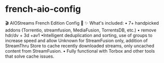 # french-aio-config

🎬 AIOStreams French Edition Config 🚀
✨ What's included:
• 7+ handpicked addons (Torrentio, streamfusion, MediaFusion, TorrentsDB, etc.)
• remove hdr/dv + 3d +av1
•Intelligent deduplication and sorting, use of groups to increase speed and allow Unknown for StreamFusion only, addition of StreamThru Store to cache recently downloaded streams, only uncached content from StreamFusion.
• Fully functional with Torbox and other tools that solve cache issues.
